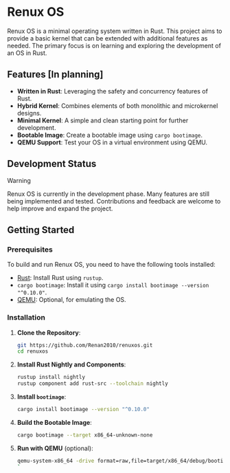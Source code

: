 # Renux OS

Renux OS is a minimal operating system written in Rust. This project aims to provide a basic kernel that can be extended with additional features as needed. The primary focus is on learning and exploring the development of an OS in Rust.

## Features [In planning]

- **Written in Rust**: Leveraging the safety and concurrency features of Rust.
- **Hybrid Kernel**: Combines elements of both monolithic and microkernel designs.
- **Minimal Kernel**: A simple and clean starting point for further development.
- **Bootable Image**: Create a bootable image using `cargo bootimage`.
- **QEMU Support**: Test your OS in a virtual environment using QEMU.

## Development Status
> [!WARNING]
> Renux OS is currently in the development phase. Many features are still being implemented and tested. Contributions and feedback are welcome to help improve and expand the project.


## Getting Started

### Prerequisites

To build and run Renux OS, you need to have the following tools installed:

- [Rust](https://www.rust-lang.org/): Install Rust using `rustup`.
- `cargo bootimage`: Install it using `cargo install bootimage --version "^0.10.0"`.
- [QEMU](https://www.qemu.org/): Optional, for emulating the OS.

### Installation

1. **Clone the Repository**:

    ```sh
    git https://github.com/Renan2010/renuxos.git
    cd renuxos
    ```

2. **Install Rust Nightly and Components**:

    ```sh
    rustup install nightly
    rustup component add rust-src --toolchain nightly
    ```

3. **Install `bootimage`**:

    ```sh
    cargo install bootimage --version "^0.10.0"
    ```

4. **Build the Bootable Image**:

    ```sh
    cargo bootimage --target x86_64-unknown-none
    ```

5. **Run with QEMU** (optional):

    ```sh
    qemu-system-x86_64 -drive format=raw,file=target/x86_64/debug/bootimage-renux_os.bin
    `
